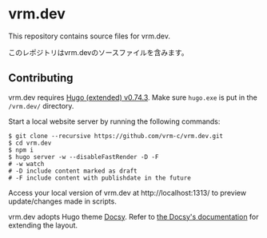 # vrm.dev

This repository contains source files for vrm.dev.

このレポジトリはvrm.devのソースファイルを含みます。

## Contributing

vrm.dev requires [Hugo (extended) v0.74.3](https://github.com/gohugoio/hugo/releases/tag/v0.74.3).
Make sure `hugo.exe` is put in the `/vrm.dev/` directory.

Start a local website server by running the following commands:

```console
$ git clone --recursive https://github.com/vrm-c/vrm.dev.git
$ cd vrm.dev
$ npm i
$ hugo server -w --disableFastRender -D -F
# -w watch
# -D include content marked as draft
# -F include content with publishdate in the future
```

Access your local version of vrm.dev at http://localhost:1313/ to preview update/changes made in scripts.

vrm.dev adopts Hugo theme [Docsy](https://github.com/google/docsy). Refer to [the Docsy's documentation](https://www.docsy.dev/docs/adding-content/lookandfeel/) for extending the layout.

<!--
## License

[UNKNOWN]({{< relref "LICENSE.md" >}})
-->
